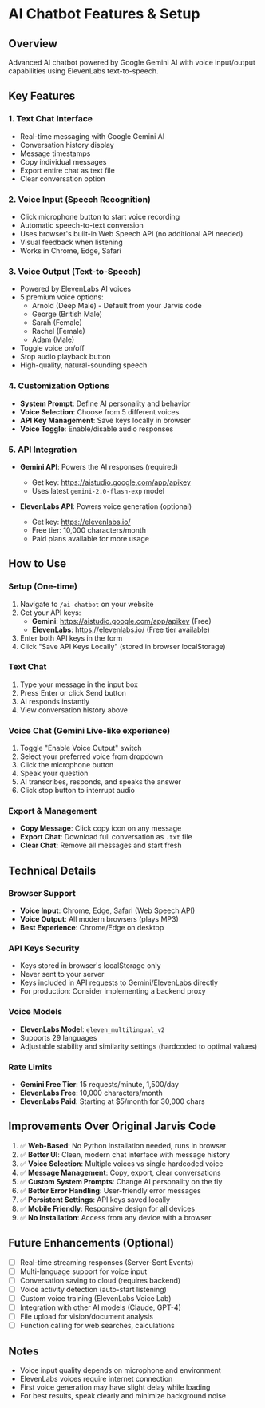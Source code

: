 # AI Chatbot Features & Setup

## Overview
Advanced AI chatbot powered by Google Gemini AI with voice input/output capabilities using ElevenLabs text-to-speech.

## Key Features

### 1. **Text Chat Interface**
- Real-time messaging with Google Gemini AI
- Conversation history display
- Message timestamps
- Copy individual messages
- Export entire chat as text file
- Clear conversation option

### 2. **Voice Input (Speech Recognition)**
- Click microphone button to start voice recording
- Automatic speech-to-text conversion
- Uses browser's built-in Web Speech API (no additional API needed)
- Visual feedback when listening
- Works in Chrome, Edge, Safari

### 3. **Voice Output (Text-to-Speech)**
- Powered by ElevenLabs AI voices
- 5 premium voice options:
  - Arnold (Deep Male) - Default from your Jarvis code
  - George (British Male)
  - Sarah (Female)
  - Rachel (Female)
  - Adam (Male)
- Toggle voice on/off
- Stop audio playback button
- High-quality, natural-sounding speech

### 4. **Customization Options**
- **System Prompt**: Define AI personality and behavior
- **Voice Selection**: Choose from 5 different voices
- **API Key Management**: Save keys locally in browser
- **Voice Toggle**: Enable/disable audio responses

### 5. **API Integration**
- **Gemini API**: Powers the AI responses (required)
  - Get key: https://aistudio.google.com/app/apikey
  - Uses latest `gemini-2.0-flash-exp` model
  
- **ElevenLabs API**: Powers voice generation (optional)
  - Get key: https://elevenlabs.io/
  - Free tier: 10,000 characters/month
  - Paid plans available for more usage

## How to Use

### Setup (One-time)
1. Navigate to `/ai-chatbot` on your website
2. Get your API keys:
   - **Gemini**: https://aistudio.google.com/app/apikey (Free)
   - **ElevenLabs**: https://elevenlabs.io/ (Free tier available)
3. Enter both API keys in the form
4. Click "Save API Keys Locally" (stored in browser localStorage)

### Text Chat
1. Type your message in the input box
2. Press Enter or click Send button
3. AI responds instantly
4. View conversation history above

### Voice Chat (Gemini Live-like experience)
1. Toggle "Enable Voice Output" switch
2. Select your preferred voice from dropdown
3. Click the microphone button
4. Speak your question
5. AI transcribes, responds, and speaks the answer
6. Click stop button to interrupt audio

### Export & Management
- **Copy Message**: Click copy icon on any message
- **Export Chat**: Download full conversation as `.txt` file
- **Clear Chat**: Remove all messages and start fresh

## Technical Details

### Browser Support
- **Voice Input**: Chrome, Edge, Safari (Web Speech API)
- **Voice Output**: All modern browsers (plays MP3)
- **Best Experience**: Chrome/Edge on desktop

### API Keys Security
- Keys stored in browser's localStorage only
- Never sent to your server
- Keys included in API requests to Gemini/ElevenLabs directly
- For production: Consider implementing a backend proxy

### Voice Models
- **ElevenLabs Model**: `eleven_multilingual_v2`
- Supports 29 languages
- Adjustable stability and similarity settings (hardcoded to optimal values)

### Rate Limits
- **Gemini Free Tier**: 15 requests/minute, 1,500/day
- **ElevenLabs Free**: 10,000 characters/month
- **ElevenLabs Paid**: Starting at $5/month for 30,000 chars

## Improvements Over Original Jarvis Code

1. ✅ **Web-Based**: No Python installation needed, runs in browser
2. ✅ **Better UI**: Clean, modern chat interface with message history
3. ✅ **Voice Selection**: Multiple voices vs single hardcoded voice
4. ✅ **Message Management**: Copy, export, clear conversations
5. ✅ **Custom System Prompts**: Change AI personality on the fly
6. ✅ **Better Error Handling**: User-friendly error messages
7. ✅ **Persistent Settings**: API keys saved locally
8. ✅ **Mobile Friendly**: Responsive design for all devices
9. ✅ **No Installation**: Access from any device with a browser

## Future Enhancements (Optional)

- [ ] Real-time streaming responses (Server-Sent Events)
- [ ] Multi-language support for voice input
- [ ] Conversation saving to cloud (requires backend)
- [ ] Voice activity detection (auto-start listening)
- [ ] Custom voice training (ElevenLabs Voice Lab)
- [ ] Integration with other AI models (Claude, GPT-4)
- [ ] File upload for vision/document analysis
- [ ] Function calling for web searches, calculations

## Notes

- Voice input quality depends on microphone and environment
- ElevenLabs voices require internet connection
- First voice generation may have slight delay while loading
- For best results, speak clearly and minimize background noise
